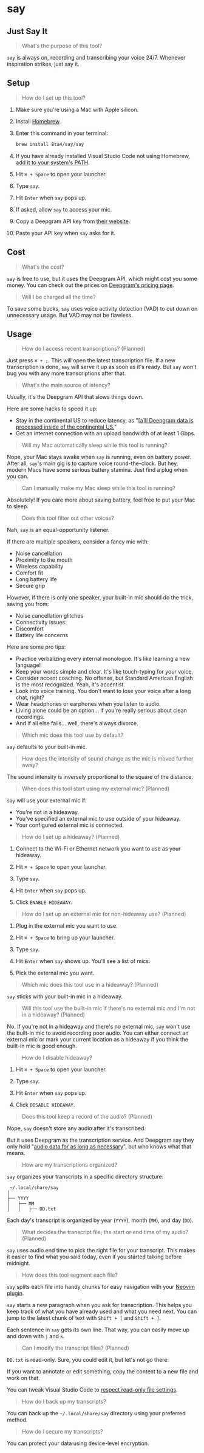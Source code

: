 # say

## Just Say It

> What's the purpose of this tool?

`say` is always on, recording and transcribing your voice 24/7. Whenever inspiration strikes, just say it.

## Setup

> How do I set up this tool?

1. Make sure you're using a Mac with Apple silicon.

1. Install [Homebrew](https://brew.sh/#install).

1. Enter this command in your terminal:

   ```sh
   brew install 8ta4/say/say
   ```

1. If you have already installed Visual Studio Code not using Homebrew, [add it to your system's PATH](https://code.visualstudio.com/docs/setup/mac#_launching-from-the-command-line).

1. Hit `⌘ + Space` to open your launcher.

1. Type `say`.

1. Hit `Enter` when `say` pops up.

1. If asked, allow `say` to access your mic.

1. Copy a Deepgram API key from [their website](https://deepgram.com/).

1. Paste your API key when `say` asks for it.

## Cost

> What's the cost?

`say` is free to use, but it uses the Deepgram API, which might cost you some money. You can check out the prices on [Deepgram's pricing page](https://deepgram.com/pricing).

> Will I be charged all the time?

To save some bucks, `say` uses voice activity detection (VAD) to cut down on unnecessary usage. But VAD may not be flawless.

## Usage

> How do I access recent transcriptions? (Planned)

Just press `⌘ + ;`. This will open the latest transcription file. If a new transcription is done, `say` will serve it up as soon as it's ready. But `say` won't bug you with any more transcriptions after that.

> What's the main source of latency?

Usually, it's the Deepgram API that slows things down.

Here are some hacks to speed it up:

- Stay in the continental US to reduce latency, as "[[a]ll Deepgram data is processed inside of the continental US.](https://help.deepgram.com/hc/en-us/articles/6126293557399-Data-Security-Privacy-FAQ#:~:text=all%20deepgram%20data%20is%20processed%20inside%20of%20the%20continental%20us.)"
- Get an internet connection with an upload bandwidth of at least 1 Gbps.

> Will my Mac automatically sleep while this tool is running?

Nope, your Mac stays awake when `say` is running, even on battery power. After all, `say`'s main gig is to capture voice round-the-clock. But hey, modern Macs have some serious battery stamina. Just find a plug when you can.

> Can I manually make my Mac sleep while this tool is running?

Absolutely! If you care more about saving battery, feel free to put your Mac to sleep.

> Does this tool filter out other voices?

Nah, `say` is an equal-opportunity listener.

If there are multiple speakers, consider a fancy mic with:

- Noise cancellation
- Proximity to the mouth
- Wireless capability
- Comfort fit
- Long battery life
- Secure grip

However, if there is only one speaker, your built-in mic should do the trick, saving you from:

- Noise cancellation glitches
- Connectivity issues
- Discomfort
- Battery life concerns

Here are some pro tips:

- Practice verbalizing every internal monologue. It's like learning a new language!
- Keep your words simple and clear. It's like touch-typing for your voice.
- Consider accent coaching. No offense, but Standard American English is the most recognized. Yeah, it's accentist.
- Look into voice training. You don't want to lose your voice after a long chat, right?
- Wear headphones or earphones when you listen to audio.
- Living alone could be an option... if you're really serious about clean recordings.
- And if all else fails... well, there's always divorce.

> Which mic does this tool use by default?

`say` defaults to your built-in mic.

> How does the intensity of sound change as the mic is moved further away?

The sound intensity is inversely proportional to the square of the distance.

> When does this tool start using my external mic? (Planned)

`say` will use your external mic if:

- You're not in a hideaway.
- You've specified an external mic to use outside of your hideaway.
- Your configured external mic is connected.

> How do I set up a hideaway? (Planned)

1. Connect to the Wi-Fi or Ethernet network you want to use as your hideaway.

1. Hit `⌘ + Space` to open your launcher.

1. Type `say`.

1. Hit `Enter` when `say` pops up.

1. Click `ENABLE HIDEAWAY`.

> How do I set up an external mic for non-hideaway use? (Planned)

1. Plug in the external mic you want to use.

1. Hit `⌘ + Space` to bring up your launcher.

1. Type `say`.

1. Hit `Enter` when `say` shows up. You'll see a list of mics.

1. Pick the external mic you want.

> Which mic does this tool use in a hideaway? (Planned)

`say` sticks with your built-in mic in a hideaway.

> Will this tool use the built-in mic if there's no external mic and I'm not in a hideaway? (Planned)

No. If you're not in a hideaway and there's no external mic, `say` won't use the built-in mic to avoid recording poor audio. You can either connect an external mic or mark your current location as a hideaway if you think the built-in mic is good enough.

> How do I disable hideaway?

1. Hit `⌘ + Space` to open your launcher.

1. Type `say`.

1. Hit `Enter` when `say` pops up.

1. Click `DISABLE HIDEAWAY`.

> Does this tool keep a record of the audio? (Planned)

Nope, `say` doesn't store any audio after it's transcribed.

But it uses Deepgram as the transcription service. And Deepgram say they only hold "[audio data for as long as necessary](https://help.deepgram.com/hc/en-us/articles/6126293557399-Data-Security-Privacy-FAQ#:~:text=Deepgram%20holds%20audio%20data%20for%20as%20long%20as%20necessary)", but who knows what that means.

> How are my transcriptions organized?

`say` organizes your transcripts in a specific directory structure:

```
 ~/.local/share/say
│
├── YYYY
│   ├── MM
│   │   ├── DD.txt
```

Each day's transcript is organized by year (`YYYY`), month (`MM`), and day (`DD`).

> What decides the transcript file, the start or end time of my audio? (Planned)

`say` uses audio end time to pick the right file for your transcript. This makes it easier to find what you said today, even if you started talking before midnight.

> How does this tool segment each file?

`say` splits each file into handy chunks for easy navigation with your [Neovim plugin](https://github.com/vscode-neovim/vscode-neovim/blob/79beb2c83aaec45e87fcb543b78d8b3a7e8ff9e1/README.md#neovim-configuration).

`say` starts a new paragraph when you ask for transcription. This helps you keep track of what you have already used and what you need next. You can jump to the latest chunk of text with `Shift + [` and `Shift + ]`.

Each sentence in `say` gets its own line. That way, you can easily move up and down with `j` and `k`.

> Can I modify the transcript files? (Planned)

`DD.txt` is read-only. Sure, you could edit it, but let's not go there.

If you want to annotate or edit something, copy the content to a new file and work on that.

You can tweak Visual Studio Code to [respect read-only file settings](https://code.visualstudio.com/docs/getstarted/settings#:~:text=//%20Marks%20files%20as%20read%2Donly%20when%20their%20file%20permissions%20indicate%20as%20such.%20This%20can%20be%20overridden%20via%20%60files.readonlyInclude%60%20and%20%60files.readonlyExclude%60%20settings.%0A%20%20%22files.readonlyFromPermissions%22%3A%20false%2C).

> How do I back up my transcripts?

You can back up the `~/.local/share/say` directory using your preferred method.

> How do I secure my transcripts?

You can protect your data using device-level encryption.
